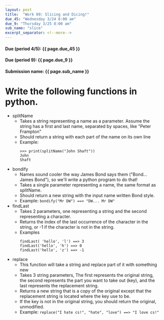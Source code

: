 ```yaml
---
layout: post
title:  "Work 09: Slicing and Dicing!"
due_45: "Wednesday 3/24 8:00 am"
due_9: "Thursday 3/25 8:00 am"
sub_name: "slice"
excerpt_separator: <!--more-->
---
```


#### Due (period 4/5): {{ page.due_45 }}
#### Due (period 9): {{ page.due_9 }}

#### Submission name: {{ page.sub_name }}
<!--more-->

# Write the following functions in python.

* splitName
  * Takes a string representing a name as a parameter. Assume the string has a first and last name, separated by spaces, like "Peter Frampton"
  * Should return a string with each part of the name on its own line
  * Example:
    ```
    >>> print(splitName("John Shaft"))
    John
    Shaft
    ```
* bondify
  * Names sound cooler the way James Bond says them ("Bond... James Bond"), so we'll write a python program to do that!
  * Takes a single parameter representing a name, the same format as splitName.
  * Should return a new string with the input name written Bond style.
  * Example: `bondify("Mr DW") ==> "DW... Mr DW"`
* findLast
  * Takes 2 parameters, one representing a string and the second representing a character.
  * Returns the index of the last occurrence of the character in the string, or -1 if the character is not in the string.
  * Examples
    ```
    findLast( 'hello', 'l') ==> 3
    findLast('hello', 'h') ==> 0
    findLast('hello', 'z') ==> -1
    ```
* replace
  * This function will take a string and replace part of it with something new
  * Takes 3 string parameters, The first represents the original string, the second represents the part you want to take out (key), and the last represents the replacement string.
  * Returns a new string that is a copy of the original except that the replacement string is located where the key use to be.
  * If the key is not in the original string, you should return the original, unmodified.
  * Example: `replace("I hate cs!", "hate", "love") ==> "I love cs!"`
